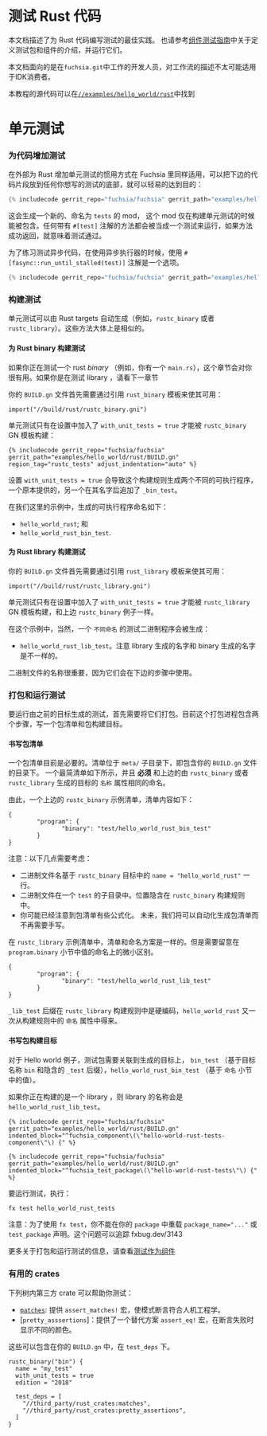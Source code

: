 <!--
# Testing Rust code

This document describes best practices for writing tests for Rust code.
Please also refer to the [components testing guide][component_tests] for
instructions on defining test packages and components and running them.

This document is targeted towards developers working inside of `fuchsia.git`,
and the workflow described is unlikely to work for IDK consumers.

The source code for this tutorial is available at
[`//examples/hello_world/rust`][example-src].
-->

# 测试 Rust 代码

本文档描述了为 Rust 代码编写测试的最佳实践。
也请参考[组件测试指南][component_tests]中关于定义测试包和组件的介绍，并运行它们。

本文档面向的是在`fuchsia.git`中工作的开发人员，对工作流的描述不太可能适用于IDK消费者。

本教程的源代码可以在[`//examples/hello_world/rust`][example-src]中找到

<!--
## Unit tests

### Adding tests to code

The idiomatic way for adding Rust unit tests works just as well inside of
Fuchsia as it does outside, and can be easily accomplished by dropping the
following snippet into the bottom of whatever test you want to write:

```rust
{% includecode gerrit_repo="fuchsia/fuchsia" gerrit_path="examples/hello_world/rust/src/main.rs" region_tag="test_mod" adjust_indentation="auto" %}
```

This will cause a new mod named `tests` to be created, and this mod will only be
included when building unit tests. Any functions annotated with `#[test]` will
be run as a test, and if the function successfully returns then the test passes.

For tests exercising asynchronous code, use the
`#[fasync::run_until_stalled(test)]` annotation as an alternative to
using an asynchronous executor.

```rust
{% includecode gerrit_repo="fuchsia/fuchsia" gerrit_path="examples/hello_world/rust/src/main.rs" region_tag="async_test" adjust_indentation="auto" %}
```
-->

# 单元测试

### 为代码增加测试

在外部为 Rust 增加单元测试的惯用方式在 Fuchsia 里同样适用，可以把下边的代码片段放到任何你想写的测试的底部，就可以轻易的达到目的：

 ```rust
{% includecode gerrit_repo="fuchsia/fuchsia" gerrit_path="examples/hello_world/rust/src/main.rs" region_tag="test_mod" adjust_indentation="auto" %}
```

这会生成一个新的、命名为 `tests` 的 mod， 这个 mod 仅在构建单元测试的时候能被包含。任何带有 `#[test]` 注解的方法都会被当成一个测试来运行，如果方法成功返回，就意味着测试通过。

为了练习测试异步代码，在使用异步执行器的时候，使用 `#[fasync::run_until_stalled(test)]` 注解是一个选项。

```rust
{% includecode gerrit_repo="fuchsia/fuchsia" gerrit_path="examples/hello_world/rust/src/main.rs" region_tag="async_test" adjust_indentation="auto" %}
```

<!--
### Building tests

The unit tests can be automatically built by Rust targets (i.e. either
`rustc_binary` or `rustc_library`).  The approaches are by and large similar.
-->

### 构建测试

单元测试可以由 Rust targets 自动生成（例如，`rustc_binary` 或者 `rustc_library`）。这些方法大体上是相似的。

<!--
#### Building tests for a Rust binary

This section is useful if you are testing a rust *binary* (i.e. you have a
`main.rs`). If you have a library instead, see the next section.

Your `BUILD.gn` file first needs to make available the `rustc_binary` template
by importing it:

```gn
import("//build/rust/rustc_binary.gni")
```

Unit tests are built by the `rustc_binary` GN template only if the setting
`with_unit_tests = true` is added:

```gn
{% includecode gerrit_repo="fuchsia/fuchsia" gerrit_path="examples/hello_world/rust/BUILD.gn" region_tag="rustc_tests" adjust_indentation="auto" %}
```

Setting `with_unit_tests = true` causes this build rule to generate two
different executables, one with the provided and one with `_bin_test` appended
to the provided name.

In our example here, the executable names that are created are called:

* `hello_world_rust`; and
* `hello_world_rust_bin_test`.
-->

#### 为 Rust binary 构建测试
如果你正在测试一个 rust *binary* （例如，你有一个 `main.rs`），这个章节会对你很有用。如果你是在测试 library ，请看下一章节

你的 `BUILD.gn` 文件首先需要通过引用 `rust_binary` 模板来使其可用：
```gn
import("//build/rust/rustc_binary.gni")
```
单元测试只有在设置中加入了 `with_unit_tests = true` 才能被 `rustc_binary` GN 模板构建：

```gn
{% includecode gerrit_repo="fuchsia/fuchsia" gerrit_path="examples/hello_world/rust/BUILD.gn" region_tag="rustc_tests" adjust_indentation="auto" %}
```

设置 `with_unit_tests = true` 会导致这个构建规则生成两个不同的可执行程序，一个原本提供的，另一个在其名字后追加了 `_bin_test`。

在我们这里的示例中，生成的可执行程序命名如下：

* `hello_world_rust`; 和
* `hello_world_rust_bin_test`.

<!--
#### Building tests for a Rust library

Your `BUILD.gn` file first needs to make available the `rustc_library` template
by importing it:

```gn
import("//build/rust/rustc_library.gni")
```

Unit tests are built by the `rustc_library` GN template only if the setting
`with_unit_tests = true` is added, similarly to how it is done in the case
of `rustc_binary` above.

In this case, however, a **differently named** test binary is created:

* `hello_world_rust_lib_test`.  Note that the name of the binary is different
  from the name generated by the library.

The binary names are important because they will be used in followup steps.
-->

#### 为 Rust library 构建测试
你的 `BUILD.gn` 文件首先需要通过引用 `rust_library` 模板来使其可用：
```gn
import("//build/rust/rustc_library.gni")
```
单元测试只有在设置中加入了 `with_unit_tests = true` 才能被 `rustc_library` GN 模板构建，和上边 `rustc_binary` 例子一样。

在这个示例中，当然，一个 `不同命名` 的测试二进制程序会被生成：
* `hello_world_rust_lib_test`。注意 library 生成的名字和 binary 生成的名字是不一样的。

二进制文件的名称很重要，因为它们会在下边的步骤中使用。

<!--
### Packaging and running tests

To run the tests that were generated by previous targets, they will need to be
packaged first.  This is currently a two step process, which includes writing
a package manifest and the package build target.
-->

### 打包和运行测试
要运行由之前的目标生成的测试，首先需要将它们打包。目前这个打包进程包含两个步骤，写一个包清单和包构建目标。

<!--
#### Writing the package manifest

A package manifest is currently required.  The manifest is placed in the
`meta/` subdirectory, immediately below the directory containing your `BUILD.gn`
file.

A minimal manifest file is shown below, and **must** be named the same as the
`name` attribute of the target that is being generated by the `rustc_binary` or
`rustc_library` above.

In case of a manifest for a `rustc_binary` given above, the resulting manifest
is:

```cmx
{
        "program": {
               "binary": "test/hello_world_rust_bin_test"
        }
}
```
-->

#### 书写包清单
一个包清单目前是必要的。清单位于 `meta/` 子目录下，即包含你的 `BUILD.gn` 文件的目录下。
一个最简清单如下所示，并且 **必须** 和上边的由 `rustc_binary` 或者 `rustc_library` 生成的目标的 `名称` 属性相同的命名。

由此，一个上边的 `rustc_binary` 示例清单，清单内容如下：
```cmx
{
        "program": {
               "binary": "test/hello_world_rust_bin_test"
        }
}
```
<!--
Note: Consider the following:

    * The binary name is based on the `name = "hello_world_rust"` line on the
    `rustc_binary` target.
    * The binary is inside a `test/` subdirectory.  This placement is implicit in the
    `rustc_binary` build rule.
    * You may have noticed that the package manifests are somewhat formulaic.
    In the future, we may find ourselves able to automatically generate the
    package manifests instead of having to write them out by hand.

In case of a manifest for a `rustc_library`, the manifest and the naming scheme
are similar.  But pay attention to the subtle naming difference in the value
for the stanza `program.binary`:

```cmx
{
        "program": {
               "binary": "test/hello_world_rust_lib_test"
        }
}
```

The `_lib_test` suffix is hard-coded in the `rustc_library` build rule, and
`hello_world_rust` again comes from the `name` attribute in the build rule.
-->

注意：以下几点需要考虑：

  * 二进制文件名基于 `rustc_binary` 目标中的 `name = "hello_world_rust"` 一行。
  * 二进制文件在一个 `test` 的子目录中。位置隐含在 `rustc_binary` 构建规则中。
  * 你可能已经注意到包清单有些公式化。
    未来，我们将可以自动化生成包清单而不再需要手写。

在 `rustc_library` 示例清单中，清单和命名方案是一样的。但是需要留意在 `program.binary` 小节中值的命名上的微小区别。

```cmx
{
        "program": {
               "binary": "test/hello_world_rust_lib_test"
        }
}
```

`_lib_test` 后缀在 `rustc_library` 构建规则中是硬编码，`hello_world_rust` 又一次从构建规则中的 `命名` 属性中得来。


<!--
#### Writing the package build target

For the Hello world binary example, the test package needs to reference the
generated targets, `bin_test` (based on target name `bin` and the implicit
suffix `_test`), and `hello_world_rust_bin_test` (based on the value of `name`
stanza).

If you are building a library instead,
then the library name will be `hello_world_rust_lib_test`.
-->

#### 书写包构建目标

对于 Hello world 例子，测试包需要关联到生成的目标上， `bin_test` （基于目标名称 `bin` 和隐含的 `_test` 后缀），`hello_world_rust_bin_test` （基于 `命名` 小节中的值）。

如果你正在构建的是一个 library ，则 library 的名称会是 `hello_world_rust_lib_test`。

```gn
{% includecode gerrit_repo="fuchsia/fuchsia" gerrit_path="examples/hello_world/rust/BUILD.gn" indented_block="^fuchsia_component\(\"hello-world-rust-tests-component\"\) {" %}
```

```gn
{% includecode gerrit_repo="fuchsia/fuchsia" gerrit_path="examples/hello_world/rust/BUILD.gn" indented_block="^fuchsia_test_package\(\"hello-world-rust-tests\"\) {" %}
```
<!--
To run the tests run:

```sh
fx test hello_world_rust_tests
```

Note: In order to use `fx test`, you can't override
`package_name="..."` in your `package`  or `test_package` declaration. This
issue is tracked by fxbug.dev/3143.


For information on packaging and running tests, see
[Tests as components][component_tests].
-->

要运行测试，执行：
```sh
fx test hello_world_rust_tests
```

注意：为了使用 `fx test`，你不能在你的 `package` 中重载 `package_name="..."` 或 `test_package` 声明。这个问题可以追踪 fxbug.dev/3143

更多关于打包和运行测试的信息，请查看[测试作为组件][component_tests]

<!--
### Helpful crates

The following in-tree third-party crates can help you write tests:

* [`matches`]: provides the macro `assert_matches!`, making pattern assertions ergonomic.
* [`pretty_assertions`]: provides an alternative `assert_eq!` macro that displays a colored diff
  when the assertion fails.

These can be included in your `BUILD.gn` under `test_deps`.
-->

### 有用的  crates

下列树内第三方 crate 可以帮助你测试：

* [`matches`]: 提供 `assert_matches!` 宏，使模式断言符合人机工程学。
* [`pretty_asssertions`]：提供了一个替代方案 `assert_eq!` 宏，在断言失败时显示不同的颜色。

这些可以包含在你的 `BUILD.gn` 中，在 `test_deps` 下。

```gn
rustc_binary("bin") {
  name = "my_test"
  with_unit_tests = true
  edition = "2018"

  test_deps = [
    "//third_party/rust_crates:matches",
    "//third_party/rust_crates:pretty_assertions",
  ]
}
```

[component_tests]:/docs/concepts/testing/v1_test_component.md
[example-src]: /examples/hello_world/rust
[`matches`]: https://fuchsia-docs.firebaseapp.com/rust/matches/index.html
[`pretty_assertions`]: https://fuchsia-docs.firebaseapp.com/rust/pretty_assertions/index.html
